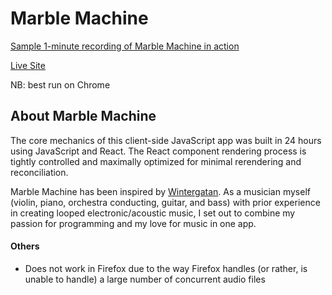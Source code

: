# Marble Machine

[Sample 1-minute recording of Marble Machine in action](https://youtu.be/fs6iDmEhwmY)

[Live Site](https://hanhee-song.github.io/marble_machine/)

NB: best run on Chrome

## About Marble Machine

The core mechanics of this client-side JavaScript app was built in 24 hours using JavaScript and React. The React component rendering process is tightly controlled and maximally optimized for minimal rerendering and reconciliation.

Marble Machine has been inspired by [Wintergatan](https://www.youtube.com/watch?v=IvUU8joBb1Q). As a musician myself (violin, piano, orchestra conducting, guitar, and bass) with prior experience in creating looped electronic/acoustic music, I set out to combine my passion for programming and my love for music in one app.

#### Others

* Does not work in Firefox due to the way Firefox handles (or rather, is unable to handle) a large number of concurrent audio files
